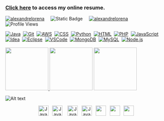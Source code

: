 <!DOCTYPE html>
<html lang="pt-br">
<head>
	<meta charset="UTF-8">
	<meta name="viewport" content="width=device-width, initial-scale=1">
    <link rel="stylesheet" type="text/css" href="estilo.css">
</head>
<body>


### [Click here](https://alexandrelorena.github.io/index.html#home) to access my online resume.

[![alexandrelorena](https://img.shields.io/badge/alexandre-lorena-blue)](https://github.com/alexandrelorena?tab=repositories)&nbsp;&nbsp;&nbsp;&nbsp;
![Static Badge](https://shields-io.translate.goog/badge/aws%20_%7C_%20css%203%20_%7C_%20git%20_%7C_%20html%205%20_%7C_%20java%20_%7C_%20python-developer-blue)&nbsp;&nbsp;&nbsp;&nbsp;
[![alexandrelorena](https://wakatime.com/badge/user/53fb849d-9501-4f2c-90d1-a4aeaa90ef65.svg)](https://wakatime.com/@53fb849d-9501-4f2c-90d1-a4aeaa90ef65)&nbsp;&nbsp;&nbsp;&nbsp;
![Profile Views](https://shields-io.translate.goog/endpoint?url=https%3A%2F%2Fhits.dwyl.com%2Falexandrelorena%2Falexandrelorena.json&label=total%20views&color=blue)&nbsp;&nbsp;&nbsp;&nbsp;


<div class="table">

  <div class="row">
    <div class="cell">
      <a href="https://github.com/alexandrelorena/JavaEssencial"><img src="https://skillicons.dev/icons?i=java" alt="Java"></a>&nbsp;
      <a href="https://github.com/alexandrelorena?tab=repositories"><img src="https://skillicons.dev/icons?i=git" alt="Git"></a>&nbsp;
      <a href="https://github.com/alexandrelorena?tab=repositories"><img src="https://skillicons.dev/icons?i=aws" alt="AWS"></a>&nbsp;
      <a href="https://github.com/alexandrelorena/alexandrelorena.github.io"><img src="https://skillicons.dev/icons?i=css" alt="CSS"></a>&nbsp;
      <a href="https://github.com/alexandrelorena/Python"><img src="https://skillicons.dev/icons?i=python" alt="Python"></a>&nbsp;
      <a href="https://github.com/alexandrelorena/alexandrelorena.github.io"><img src="https://skillicons.dev/icons?i=html" alt="HTML"></a>&nbsp;
      <a href="https://github.com/alexandrelorena?tab=repositories"><img src="https://skillicons.dev/icons?i=php" alt="PHP"></a>&nbsp;
      <a href="https://github.com/alexandrelorena?tab=repositories"><img src="https://skillicons.dev/icons?i=javascript" alt="JavaScript"></a>&nbsp;&nbsp;&nbsp;&nbsp;&nbsp;
      <a href="https://github.com/alexandrelorena?tab=repositories"><img src="https://skillicons.dev/icons?i=idea" alt="Idea"></a>&nbsp;
      <a href="https://github.com/alexandrelorena?tab=repositories"><img src="https://skillicons.dev/icons?i=eclipse" alt="Eclipse"></a>&nbsp;
      <a href="https://github.com/alexandrelorena?tab=repositories"><img src="https://skillicons.dev/icons?i=vscode" alt="VSCode"></a>&nbsp;
      <a href="https://github.com/alexandrelorena?tab=repositories"><img src="https://skillicons.dev/icons?i=mongodb" alt="MongoDB"></a>&nbsp;
      <a href="https://github.com/alexandrelorena?tab=repositories"><img src="https://skillicons.dev/icons?i=mysql" alt="MySQL"></a>&nbsp;
      <a href="https://github.com/alexandrelorena?tab=repositories"><img src="https://skillicons.dev/icons?i=nodejs" alt="Node.js"></a>
    </div>

  </div>
</div>
<br>

<div>
<!--most used languages--><a href="https://github-readme-stats.vercel.app/api/top-langs/?username=alexandrelorena&hide=TeX&layout=donut&theme=react&size_weight=0.5&count_weight=0.5">
<img height="134" src="https://github-readme-stats.vercel.app/api/top-langs/?username=alexandrelorena&hide=TeX&layout=donut&theme=react&size_weight=0.5&count_weight=0.5"></a><!--wakatime--><a href = "https://wakatime.com/alexandrelorena"> <img height="134" src="https://github-readme-stats.vercel.app/api/wakatime?username=@alexandrelorena&v=2&theme=react"></a>
<!--git status-->
<a href="https://github-readme-stats.vercel.app/api?username=alexandrelorena&show_icons=true&theme=react">
<img height="134" src="https://github-readme-stats.vercel.app/api?username=alexandrelorena&show_icons=true&theme=react"></a>
</div>



![Alt text](https://spotify-recently-played-readme.vercel.app/api?user=22auh44sgodxcezzorqr3pmsy&width=795&count=3&unique=true&) 
<div  style="text-align: center">
    <a href="mailto:alexandre.lorena@gmail.com"
    onmouseover="this.getElementsByTagName('img')[0].src='//cdn.simpleicons.org/gmail'"
    onmouseout="this.getElementsByTagName('img')[0].src='//cdn.simpleicons.org/gmail/gray'">
    <img src="https://cdn.simpleicons.org/gmail" alt="Java" width="32" height="32"></a>&nbsp;&nbsp;
    <a href="https://www.instagram.com/alexandre_lorena/"
    onmouseover="this.getElementsByTagName('img')[0].src='//cdn.simpleicons.org/instagram'"
    onmouseout="this.getElementsByTagName('img')[0].src='//cdn.simpleicons.org/instagram/gray'">
    <img src="https://cdn.simpleicons.org/instagram" alt="Java" width="32" height="32"></a> &nbsp;&nbsp;
    <a href="https://www.linkedin.com/in/alexandreluizlorena/"
    onmouseover="this.getElementsByTagName('img')[0].src='//cdn.simpleicons.org/linkedin'"
    onmouseout="this.getElementsByTagName('img')[0].src='//cdn.simpleicons.org/linkedin/gray'">
    <img src="https://cdn.simpleicons.org/linkedin" alt="Java" width="32" height="32"></a>&nbsp;&nbsp;
    <a href="https://twitter.com/alefaith"
    onmouseover="this.getElementsByTagName('img')[0].src='//cdn.simpleicons.org/twitter'"
    onmouseout="this.getElementsByTagName('img')[0].src='//cdn.simpleicons.org/twitter/gray'">
    <img src="https://cdn.simpleicons.org/twitter" alt="Java" width="32" height="32"></a>&nbsp;&nbsp;
    <a href="https://www.youtube.com/@alefaith2008/featured"
    onmouseover="this.getElementsByTagName('img')[0].src='//cdn.simpleicons.org/youtube'"
    onmouseout="this.getElementsByTagName('img')[0].src='//cdn.simpleicons.org/youtube/gray'">
    <img src="https://cdn.simpleicons.org/youtube" width="32" height="32"></a>&nbsp;&nbsp;
    <a href="https://steamcommunity.com/id/alexandrelorena/"
    onmouseover="this.getElementsByTagName('img')[0].src='//cdn.simpleicons.org/steam/'"
    onmouseout="this.getElementsByTagName('img')[0].src='//cdn.simpleicons.org/steam/white'">
    <img src="https://cdn.simpleicons.org/steam/gray" width="32" height="32"></a>&nbsp;&nbsp;
    <a href="https://discord.com/channels/alelorena"
    onmouseover="this.getElementsByTagName('img')[0].src='//cdn.simpleicons.org/discord'"
    onmouseout="this.getElementsByTagName('img')[0].src='//cdn.simpleicons.org/discord/gray'">
    <img src="https://cdn.simpleicons.org/discord" width="32" height="32"></a> </div>

</body>
</html>
